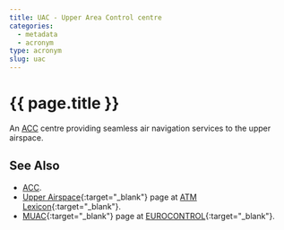 ```yaml
---
title: UAC - Upper Area Control centre
categories:
  - metadata
  - acronym
type: acronym
slug: uac
---
```

# {{ page.title }}

An [ACC][acc] centre providing seamless air navigation services to the upper airspace.


## See Also

* [ACC][acc].
* [Upper Airspace][ua]{:target="_blank"} page at [ATM Lexicon][lexi]{:target="_blank"}.
* [MUAC][muac]{:target="_blank"} page at [EUROCONTROL][ectrl]{:target="_blank"}.



[acc]: <{{ "/references/acronym/acc.html" | prepend: site.baseurl | prepend: site.url }}> "ACC"
[ua]: <https://ext.eurocontrol.int/lexicon/index.php/Upper_airspace> "UA - ATM Lexicon"
[muac]: <http://www.eurocontrol.int/articles/about-muac> "MUAC - EUROCONTROL"
[lexi]: <https://ext.eurocontrol.int/lexicon/index.php/Main_Page> "ATM Lexicon"
[ectrl]: <https://www.eurocontrol.int/> "EUROCONTROL"
